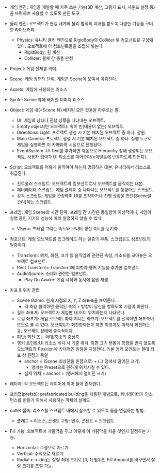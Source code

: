 - 게임 엔진: 게임을 개발할 때 자주 쓰는 기능(3D 계산, 그림자 표시, 사운드 설정 등)을 마련하여 사용할 수 있도록 만든 도구.
- 물리 엔진: 오브젝트가 현실 세계의 물리 법칙의 지배를 받도록 다양한 기능을 구비한 라이브러리.
    - Physics: 유니티 물리 엔진으로 RigidBody와 Collider 두 컴포넌트로 구성돼 있다. 오브젝트에 이 컴포넌트들을 조립해 넣는다.
        - RigidBody: 힘 계산
        - Collider: 물체 간 충돌 판정
- Project: 게임 전체를 의미.
- Scene: 게임 장면의 단위. 게임은 Scene이 모여서 이뤄진다.

- Assets: 게임에 사용되는 리소스
- Sprite: Scene 뷰에 배치한 이미지 리소스

- Object: 게임 내(=Scene 뷰) 배치된 모든 것들을 아우르는 말. 
    - UI: 게임의 상태나 진행 상황을 나타내는 오브젝트.
    - Empty object(빈 오브젝트): 속이 빈(내용이 없는) 오브젝트.
    - Directional Light: 프로젝트 생성 시 기본 배치된 오브젝트 중 하나. 광원.
    - Main Camera: 프로젝트 생성 시 기본 배치된 오브젝트 중 하나. 실행 도구로 게임을 실행하면 이 카메라의 시점으로 진행된다.
    - EventSystem: UI Text를 추가하면 자동으로 Hierarchy 창에 생성되는 오브젝트. 사용자 입력과 UI 리소스를 이어준다(=이벤트에 반응하도록 만든다). 

- Script: 오브젝트를 어떻게 움직여야 하는지 명령하는 대본. 유니티에서 리소스로 취급된다.
    - 컨트롤러 스크립트: 오브젝트의 컴포넌트로서 오브젝트를 움직이는 대본.
    - 제너레이터 스크립트: 게임 플레이 중 나타나는 오브젝트를 생성하는 스크립트.
    - 감독 스크립트: 게임을 관장하며 UI를 조작하거나 진행 상황을 판단(Scene을 관리)하는 스크립트.

- 프레임: 게임 Scene의 시간 단위. 프레임 간 시간은 동일함이 이상적이나, 게임이 실행 중인 기기의 성능에 따라 일정하지 않을 수 있다. 
    - VSync: 프레임 그리는 속도와 모니터 갱신 속도를 동기화.

- 컴포넌트: 게임 오브젝트를 업그레이드 하는 일종의 부품. 스크립트도 컴포넌트의 일종이다.
    - Transform: 위치, 회전, 크기 등 움직임과 관련된 속성, 메소드를 모아놓은 오브젝트 컴포넌트.
    - Rect Transform: Transform에 피벗과 앵커 기능을 추가한  컴포넌트.
    - AudioSource: 소리와 관련한 컴포넌트.
        - Play On Awake: 게임 시작과 동시에 음원 재생.

- 좌표 & 위치 관련
    - Scene Gizmo: 현재 시점의 X, Y, Z 좌표축을 보여준다.
        - 각 축을 클릭하면 클릭된 축의 + 방향이 당신을 향하도록 시점이 바뀐다.
    - 월드 좌표계: 오브젝트가 게임판 내 어디 위치하는지 나타낸다.
    - 로컬 좌표계: 게임 오브젝트마다 지니는 좌표계. 오브젝트를 선택하면 좌표축이 뜨므로 볼 수 있다. 오브젝트가 회전한다든지 하면 좌표계도 따라서 회전하는 등, 오브젝트 상태에 종속적이다.
    - 피벗: 회전 또는 확대/축소의 중심축
    - 앵커 포인트:UI 리소스 배치 시 기준 위치. 화면 크기 변동에 영향을 받지 않도록 오브젝트의 Position에 상대적인 원점을 지정한다. 기본 앵커 포인트는 절대 좌표 상 원점과 동일
        - anchor = (Scene 좌상단을 원점으로) + (그 점에서 떨어진 크기)
            - 앵커는 Preset으로 편하게 위치시킬 수 있다.
        - 실제 위치 = anchor + (앵커에서 떨어진 크기)
    
- 레이어: 각 오브젝트는 레이어에 끼어 들어 존재한다.
- 프리팹(prefab): prefabricated building을 차용한 개념으로, 제너레이터가 인스턴스를 만들기 위해서 사용하는 객체의 설계도
- outlet 접속: 리소스를 스크립트 내에서 참조할 수 있도록 둘을 연결하는 방법.
    - 플래그 = 리소스, 콘센트 구멍: 변수, 콘센트 = 스크립트

- Fill 기능: 오브젝트에 가림막을 두고 어떻게 이 가림막을 치울 것인지 결정하는 기능.
    - Horizontal: 수평으로 자르기
    - Vertical: 수직으로 자르기
    - Radial x: x-deg는 잘릴 최대 크기로 \[0, 1\] 범위인 Fill Amount를 바꾸면서 잘릴 크기를 조절 가능.